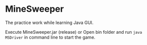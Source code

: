 # MineSweeper

The practice work while learning Java GUI.

Execute MineSweeper.jar (release)   or   Open bin folder and run `java MSDriver` in command line 
to start the game.
